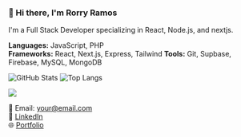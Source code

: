 ### 👋 Hi there, I'm Rorry Ramos
I'm a Full Stack Developer specializing in React, Node.js, and nextjs.

**Languages:** JavaScript, PHP  
**Frameworks:** React, Next.js, Express, Tailwind
**Tools:** Git, Supbase, Firebase, MySQL, MongoDB

![GitHub Stats](https://github-readme-stats.vercel.app/api?username=your-username&show_icons=true&theme=tokyonight)
![Top Langs](https://github-readme-stats.vercel.app/api/top-langs/?username=your-username&layout=compact&theme=tokyonight)

[![](https://github-readme-streak-stats.herokuapp.com/?user=your-username&theme=tokyonight)](https://git.io/streak-stats)

📧 Email: your@email.com  
💼 [LinkedIn](https://linkedin.com/in/yourprofile)  
🌐 [Portfolio](https://yourportfolio.com)


